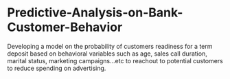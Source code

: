 # Predictive-Analysis-on-Bank-Customer-Behavior
Developing a model on the probability of customers readiness for a term deposit based on behavioral variables such as age, sales call duration, marital status, marketing campaigns…etc to reachout to potential customers to reduce spending on advertising.

